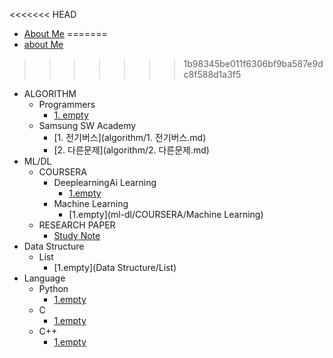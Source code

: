 <<<<<<< HEAD
* [About Me](README.md)
=======
* [about Me](README.md)
>>>>>>> 1b98345be011f6306bf9ba587e9dc8f588d1a3f5
* ALGORITHM
  * Programmers
    * [1. empty](algorithm/programmers)
  * Samsung SW Academy
    * [1. 전기버스](algorithm/1. 전기버스.md)
    * [2. 다른문제](algorithm/2. 다른문제.md)
* ML/DL
  * COURSERA
    * DeeplearningAi Learning
      * [1.empty](ml-dl/COURSERA/DeeplearningAi)
    * Machine Learning
      * [1.empty](ml-dl/COURSERA/Machine Learning)
  * RESEARCH PAPER
    * [Study Note](research-paper/study-note.md)
* Data Structure
  * List
    * [1.empty](Data Structure/List)
* Language
  * Python
    * [1.empty](Language/Python)
  * C
    * [1.empty](Language/C)
  * C++
    * [1.empty](Language/C++)
